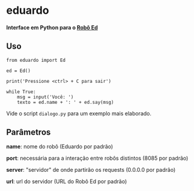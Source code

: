 # eduardo

#### Interface em Python para o [Robô Ed](http://www.ed.conpet.gov.br/br/converse.php)

## Uso

```
from eduardo import Ed

ed = Ed()

print('Pressione <ctrl> + C para sair')

while True:
    msg = input('Você: ')
    texto = ed.name + ': ' + ed.say(msg)

```

Vide o script `dialogo.py` para um exemplo mais elaborado.

## Parâmetros

**name**: nome do robô (Eduardo por padrão)

**port**: necessária para a interação entre robôs distintos (8085 por padrão)

**server**: "servidor" de onde partirão os requests (0.0.0.0 por padrão)

**url**: url do servidor (URL do Robô Ed por padrão)
